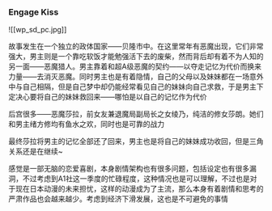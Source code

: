 ### Engage Kiss

![[wp_sd_pc.jpg]]

故事发生在一个独立的政体国家——贝隆市中。在这里常年有恶魔出现，它们非常强大，男主则是一个靠吃软饭才能勉强活下去的废柴，然而背后却有着不为人知的另一面——恶魔猎人。男主靠着和超A级恶魔的契约——以夺走记忆为代价而换来力量——去消灭恶魔。同时男主也是有着隐情，自己的父母以及妹妹都在一场意外中与自己相隔，但是自己梦中却仍能经常看见自己的妹妹向自己求救，于是男主下定决心要将自己的妹妹救回来——哪怕是以自己的记忆作为代价

后宫很多——恶魔莎拉，前女友兼退魔局副局长之女绫乃，纯洁的修女莎朗。她们和男主绪方修均有鱼水之欢，同时也是可靠的战力

最终莎拉将男主的记忆全部还了回来，男主也是将自己的妹妹成功收回，但是三角关系还是在继续~

感觉是一部无脑的恋爱喜剧，本身剧情架构也有很多问题，包括设定也有很多漏洞，不过考虑到A1社这一季度的忙碌程度，这种情况也是可以理解，不过也是对于现在日本动漫的未来担忧，这样的动漫成为了主流，那么本身有着剧情和思考的严肃作品也会越来越少。考虑到经济下滑发展，这也是不可避免的事情